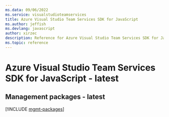 ```yaml
---
ms.data: 09/06/2022
ms.service: visualstudioteamservices
title: Azure Visual Studio Team Services SDK for JavaScript
ms.author: jeffish
ms.devlang: javascript
author: xirzec
description: Reference for Azure Visual Studio Team Services SDK for JavaScript
ms.topic: reference
---
```

# Azure Visual Studio Team Services SDK for JavaScript - latest

## Management packages - latest
[!INCLUDE [mgmt-packages](visual-studio-team-services-mgmt-index.md)]